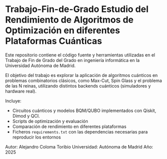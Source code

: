 # Trabajo-Fin-de-Grado Estudio del Rendimiento de Algoritmos de Optimización en diferentes Plataformas Cuánticas

Este repositorio contiene el código fuente y herramientas utilizadas en el Trabajo de Fin de Grado del Grado en ingeniería informática en la Universidad Autónoma de Madrid.

El objetivo del trabajo es explorar la aplicación de algoritmos cuánticos en problemas combinatorios clásicos, como Max-Cut, Spin Glass y el problema de las N reinas, utilizando distintos backends cuánticos (simuladores y hardware real).

Incluye:
- Circuitos cuánticos y modelos BQM/QUBO implementados con Qiskit, Dimod y QCI.
- Scripts de optimización y evaluación
- Comparación de rendimiento en diferentes plataformas
- Ficheros `requirements.txt` con las dependencias necesarias para reproducir los entornos

Autor: Alejandro Coloma Toribio
Universidad: Autónoma de Madrid
Año: 2025
